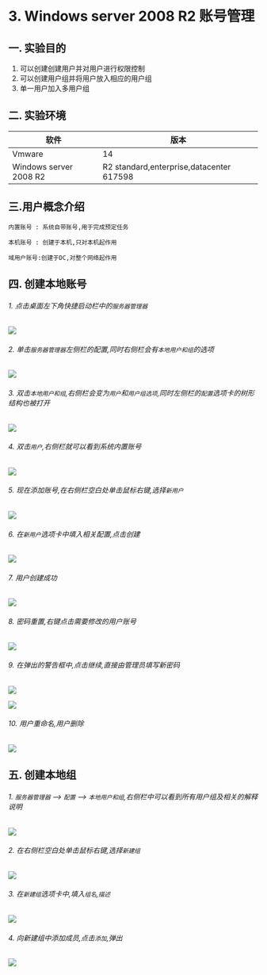 # 3. Windows server 2008 R2 账号管理

## 一. 实验目的
1. 可以创建创建用户并对用户进行权限控制
2. 可以创建用户组并将用户放入相应的用户组
3. 单一用户加入多用户组

## 二. 实验环境

|软件|版本|
|----|----|
|Vmware| 14 |
|Windows server 2008 R2|R2 standard,enterprise,datacenter 617598|


## 三.用户概念介绍

```
内置账号 : 系统自带账号,用于完成预定任务
```

```
本机账号 : 创建于本机,只对本机起作用
```

```
域用户账号:创建于DC,对整个网络起作用
```

## 四. 创建本地账号

###### 1. 点击桌面左下角快捷启动栏中的`服务器管理器`

![](/windows/win2008R2/base/image/users-1.png)

###### 2. 单击`服务器管理器`左侧栏的配置,同时右侧栏会有`本地用户和组`的选项

![](/windows/win2008R2/base/image/users-2.png)

###### 3. 双击`本地用户和组`,右侧栏会变为`用户`和`用户组选项`,同时左侧栏的`配置`选项卡的树形结构也被打开

![](/windows/win2008R2/base/image/users-3.png)

###### 4. 双击`用户`,右侧栏就可以看到系统内置账号

![](/windows/win2008R2/base/image/users-4.png)

###### 5. 现在添加账号,在右侧栏空白处单击鼠标右键,选择`新用户`

![](/windows/win2008R2/base/image/users-5.png)

###### 6. 在`新用户`选项卡中填入相关配置,点击创建

![](/windows/win2008R2/base/image/users-6.png)

###### 7. 用户创建成功

![](/windows/win2008R2/base/image/users-7.png)

###### 8. 密码重置,右键点击需要修改的用户账号

![](/windows/win2008R2/base/image/users-8.png)

###### 9. 在弹出的警告框中,点击继续,直接由管理员填写新密码

![](/windows/win2008R2/base/image/users-9.png)

![](/windows/win2008R2/base/image/users-10.png)

###### 10. 用户重命名,用户删除

![](/windows/win2008R2/base/image/users-11.png)

## 五. 创建本地组

###### 1. `服务器管理器` --> `配置` --> `本地用户和组`,右侧栏中可以看到所有用户组及相关的解释说明

![](/windows/win2008R2/base/image/users-12.png)

###### 2. 在右侧栏空白处单击鼠标右键,选择`新建组`

![](/windows/win2008R2/base/image/users-13.png)

###### 3. 在`新建组`选项卡中,填入`组名`,`描述`

![](/windows/win2008R2/base/image/users-14.png)

###### 4. 向新建组中添加成员,点击`添加`,弹出

![](/windows/win2008R2/base/image/users-15.png)







